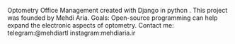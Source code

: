 Optometry Office Management created with Django in python .
This project was founded by Mehdi Aria.
Goals:
Open-source programming can help expand the electronic aspects of optometry.<break>
Contact me:
telegram:@mehdiartl
instagram:mehdiaria.ir

